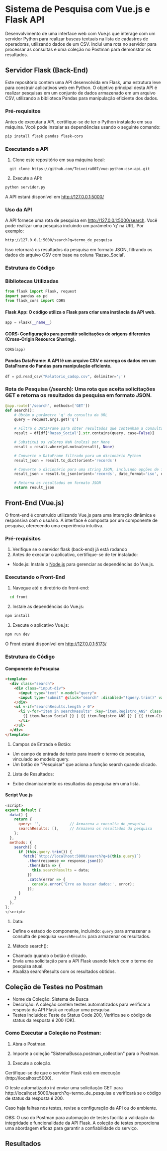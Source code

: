 # Sistema de Pesquisa com Vue.js e Flask API
Desenvolvimento de uma interface web com Vue.js que interage com um servidor Python para realizar buscas textuais na lista de cadastros de operadoras, utilizando dados de um CSV. Inclui uma rota no servidor para processar as consultas e uma coleção no Postman para demonstrar os resultados.

## Servidor Flask (Back-End)
Este repositório contém uma API desenvolvida em Flask, uma estrutura leve para construir aplicativos web em Python. O objetivo principal desta API é realizar pesquisas em um conjunto de dados armazenado em um arquivo CSV, utilizando a biblioteca Pandas para manipulação eficiente dos dados.

### Pré-requisitos
Antes de executar a API, certifique-se de ter o Python instalado em sua máquina. Você pode instalar as dependências usando o seguinte comando:
```bash
pip install flask pandas flask-cors
```

### Executando a API
1. Clone este repositório em sua máquina local:
 ```git
   git clone https://github.com/Teixeira007/vue-python-csv-api.git
 ```
2. Execute a API:
```bash
python servidor.py
```
A API estará disponível em http://127.0.0.1:5000/
### Uso da API
A API fornece uma rota de pesquisa em http://127.0.0.1:5000/search. Você pode realizar uma pesquisa incluindo um parâmetro 'q' na URL. Por exemplo:
```bash
http://127.0.0.1:5000/search?q=termo_de_pesquisa
```
Isso retornará os resultados da pesquisa em formato JSON, filtrando os dados do arquivo CSV com base na coluna 'Razao_Social'.

### Estrutura do Código
### Bibliotecas Utilizadas
```python
from flask import Flask, request
import pandas as pd
from flask_cors import CORS
```

#### Flask App: O código utiliza o Flask para criar uma instância da API web.
```python
app = Flask(__name__)
```

#### CORS: Configuração para permitir solicitações de origens diferentes (Cross-Origin Resource Sharing).
```pyhton
CORS(app)
```
#### Pandas DataFrame: A API lê um arquivo CSV e carrega os dados em um DataFrame do Pandas para manipulação eficiente.
```python
df = pd.read_csv("Relatorio_cadop.csv", delimiter=';')
```
### Rota de Pesquisa (/search): Uma rota que aceita solicitações GET e retorna os resultados da pesquisa em formato JSON.
```python
@app.route('/search', methods=['GET'])
def search():
    # Obtém o parâmetro 'q' da consulta da URL
    query = request.args.get('q')

    # Filtra o DataFrame para obter resultados que contenham a consulta na coluna 'Razao_Social'
    result = df[df['Razao_Social'].str.contains(query, case=False)]

    # Substitui os valores NaN (nulos) por None
    result = result.where(pd.notna(result), None)

    # Converte o DataFrame filtrado para um dicionário Python
    result_json = result.to_dict(orient='records')

    # Converte o dicionário para uma string JSON, incluindo opções de formato
    result_json = result.to_json(orient='records', date_format='iso', default_handler=str)

    # Retorna os resultados em formato JSON
    return result_json
```
## Front-End (Vue.js)
O front-end é construído utilizando Vue.js para uma interação dinâmica e responsiva com o usuário. A interface é composta por um componente de pesquisa, oferecendo uma experiência intuitiva.
### Pré-requisitos
1. Verifique se o servidor flask (back-end) já está rodando
2. Antes de executar o aplicativo, certifique-se de ter instalado:
  - Node.js: Instale o [Node.js](https://nodejs.org/en) para gerenciar as dependências do Vue.js.

### Executando o Front-End
1. Navegue até o diretório do front-end:
 ```bash
   cd front
 ```
2. Instale as dependências do Vue.js:
```bash
npm install
```
3. Execute o aplicativo Vue.js:
```bash
npm run dev
```
O Front estará disponível em http://127.0.0.1:5173/

### Estrutura do Código
#### Componente de Pesquisa
```html
<template>
  <div class="search">
    <div class="input-div">
      <input type="text" v-model="query">
      <input type="submit" @click="search" :disabled="!query.trim()" value="Pesquisar">
    </div>
    <ul v-if="searchResults.length > 0">
      <li v-for="item in searchResults" :key="item.Registro_ANS" class="item">
        {{ item.Razao_Social }} | {{ item.Registro_ANS }} | {{ item.Cidade }} | {{ item.UF }}
      </li>
    </ul>
  </div>
</template>
```
1. Campos de Entrada e Botão:
 - Um campo de entrada de texto para inserir o termo de pesquisa, vinculado ao modelo query.
 - Um botão de "Pesquisar" que aciona a função search quando clicado.
2. Lista de Resultados:
 - Exibe dinamicamente os resultados da pesquisa em uma lista.
#### Script Vue.js
```js
<script>
export default {
  data() {
    return {
      query: '',             // Armazena a consulta de pesquisa
      searchResults: [],     // Armazena os resultados da pesquisa
    };
  },
  methods: {
    search() {
      if (this.query.trim()) {
        fetch(`http://localhost:5000/search?q=${this.query}`)
          .then(response => response.json())
          .then(data => {
            this.searchResults = data;
          })
          .catch(error => {
            console.error('Erro ao buscar dados:', error);
          });
      }
    }
  },
};
</script>
```
1. Data:

- Define o estado do componente, incluindo:
  ```query``` para armazenar a consulta de pesquisa
  ```searchResults``` para armazenar os resultados.
2. Método search():

 - Chamado quando o botão é clicado.
 - Envia uma solicitação para a API Flask usando fetch com o termo de pesquisa atual.
 - Atualiza searchResults com os resultados obtidos.
## Coleção de Testes no Postman
- Nome da Coleção: Sistema de Busca
- Descrição: A coleção contém testes automatizados para verificar a resposta da API Flask ao realizar uma pesquisa.
- Testes Incluídos: Teste de Status Code 200, Verifica se o código de status da resposta é 200 (OK).

### Como Executar a Coleção no Postman:
1. Abra o Postman.

2. Importe a coleção "SistemaBusca.postman_collection" para o Postman.

3. Execute a coleção.

Certifique-se de que o servidor Flask está em execução (http://localhost:5000).

O teste automatizado irá enviar uma solicitação GET para http://localhost:5000/search?q=termo_de_pesquisa e verificará se o código de status da resposta é 200.

Caso haja falhas nos testes, revise a configuração da API ou do ambiente.

OBS: O uso do Postman para automação de testes facilita a validação da integridade e funcionalidade da API Flask. A coleção de testes proporciona uma abordagem eficaz para garantir a confiabilidade do serviço.

## Resultados
